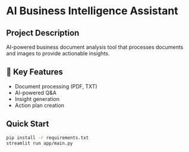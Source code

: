 # AI Business Intelligence Assistant

## Project Description
AI-powered business document analysis tool that processes documents and images to provide actionable insights.

## 🔧 Key Features
- Document processing (PDF, TXT)
- AI-powered Q&A
- Insight generation  
- Action plan creation

##  Quick Start
```bash
pip install -r requirements.txt
streamlit run app/main.py